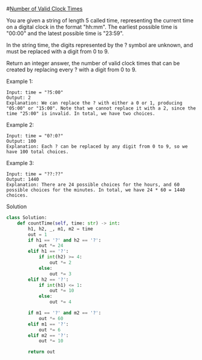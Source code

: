 #[Number of Valid Clock Times](https://leetcode.com/problems/number-of-valid-clock-times/description/)

You are given a string of length 5 called time, representing the current time on a digital clock in the format "hh:mm". 
The earliest possible time is "00:00" and the latest possible time is "23:59".

In the string time, the digits represented by the ? symbol are unknown, and must be replaced with a digit from 0 to 9.

Return an integer answer, the number of valid clock times that can be created by replacing every ? with a digit from 0 
to 9.

Example 1:
```
Input: time = "?5:00"
Output: 2
Explanation: We can replace the ? with either a 0 or 1, producing "05:00" or "15:00". Note that we cannot replace it with a 2, since the time "25:00" is invalid. In total, we have two choices.
```
Example 2:
```
Input: time = "0?:0?"
Output: 100
Explanation: Each ? can be replaced by any digit from 0 to 9, so we have 100 total choices.
```
Example 3:
```
Input: time = "??:??"
Output: 1440
Explanation: There are 24 possible choices for the hours, and 60 possible choices for the minutes. In total, we have 24 * 60 = 1440 choices.
```
Solution
```python
class Solution:
    def countTime(self, time: str) -> int:
        h1, h2, _, m1, m2 = time
        out = 1
        if h1 == '?' and h2 == '?':
            out *= 24
        elif h1 == '?':
            if int(h2) >= 4:
                out *= 2
            else:
                out *= 3
        elif h2 == '?':
            if int(h1) <= 1:
                out *= 10
            else:
                out *= 4

        if m1 == '?' and m2 == '?':
            out *= 60
        elif m1 == '?':
            out *= 6
        elif m2 == '?':
            out *= 10

        return out
```